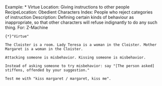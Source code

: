 Example: * Virtue
Location: Giving instructions to other people
RecipeLocation: Obedient Characters
Index: People who reject categories of instruction
Description: Defining certain kinds of behaviour as inappropriate, so that other characters will refuse indignantly to do any such thing.
For: Z-Machine

  

``` inform7
{*}"Virtue"

The Cloister is a room. Lady Teresa is a woman in the Cloister. Mother Margaret is a woman in the Cloister.

Attacking someone is misbehavior. Kissing someone is misbehavior.

Instead of asking someone to try misbehavior: say "[The person asked] stiffens, offended by your suggestion."

Test me with "kiss margaret / margaret, kiss me".
```

